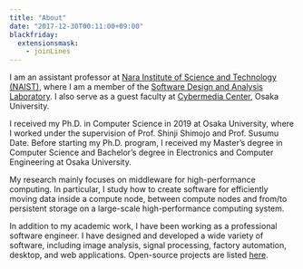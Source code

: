 ```yaml
---
title: "About"
date: "2017-12-30T00:11:00+09:00"
blackfriday:
  extensionsmask:
    - joinLines
---
```


I am an assistant professor at [Nara Institute of Science and
Technology (NAIST)](http://www.naist.jp/en/), where I am a member of the
[Software Design and Analysis Laboratory](https://sdlab-web.naist.jp/english).
I also serve as a guest faculty at [Cybermedia
Center](https://www.cmc.osaka-u.ac.jp/?lang=en), Osaka University.

I received my Ph.D. in Computer Science in 2019 at Osaka University, where
I worked under the supervision of Prof. Shinji Shimojo and Prof. Susumu
Date. Before starting my Ph.D. program, I received my Master’s degree in
Computer Science and Bachelor’s degree in Electronics and Computer
Engineering at Osaka University.

My research mainly focuses on middleware for high-performance computing. In
particular, I study how to create software for efficiently moving data inside
a compute node, between compute nodes and from/to persistent storage on a
large-scale high-performance computing system.

In addition to my academic work, I have been working as a professional
software engineer. I have designed and developed a wide variety of software,
including image analysis, signal processing, factory automation, desktop, and
web applications. Open-source projects are listed [here](/software).
